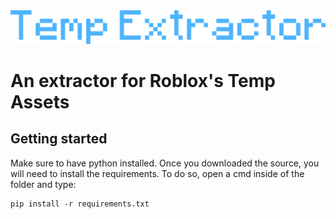 
<picture>
 <source media="(prefers-color-scheme: dark)" srcset="/GitAssets/Layer_1.png">
 <source media="(prefers-color-scheme: light)" srcset="/GitAssets/Layer_1.png">
 <img src="/GitAssets/Layer_1.png">
</picture>

# **An extractor for Roblox's Temp Assets**
## Getting started

Make sure to have python installed. Once you downloaded the source, you will need to install the requirements. To do so, open a cmd inside of the folder and type:

```
pip install -r requirements.txt
```
